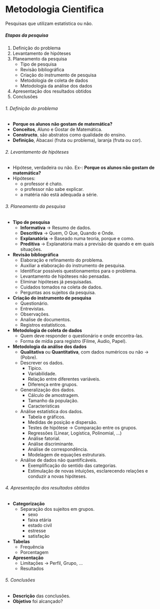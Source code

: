 # Metodologia Cientifica

Pesquisas que utilizam estatística ou não.

##### Etapas da pesquisa
1. Definição do problema
2. Levantamento de hipóteses
3. Planeamento da pesquisa
    * Tipo de pesquisa
    * Revisão bibliográfica
    * Criação do instrumento de pesquisa
    * Metodologia de coleta de dados
    * Metodologia da análise dos dados
4. Apresentação dos resultados obtidos
5. Conclusões

###### 1. Definição do problema
- **Porque os alunos não gostam de matemática?**
- **Conceitos**, Aluno e Gostar de Matemática.
- **Constructo**, são abstratos como qualidade do ensino.
- **Definição**, Abacaxi (fruta ou problema), laranja (fruta ou cor).

###### 2. Levantamento de hipóteses
- Hipótese, verdadeira ou não. Ex-: **Porque os alunos não gostam de matemática?**
- Hipóteses:
   - o professor é chato.
   - o professor não sabe explicar.
   - a matéria não está adequada a série.
###### 3. Planeamento da pesquisa
- **Tipo de pesquisa**
   * **Informativa** → Resumo de dados.
   * **Descritiva** → Quem, O Que, Quando e Onde.
   * **Explanatória** → Baseado numa teoria, porque e como.
   * **Preditiva** → Explanatória mais a previsão de quando e em quais situações. 
- **Revisão bibliográfica**
   * Elaboração e refinamento do problema.
   * Auxiliar a elaboração do instrumento de pesquisa.
   * Identificar possíveis questionamentos para o problema.
   * Levantamento de hipóteses não pensadas.
   * Eliminar hipóteses já pesquisadas.
   * Cuidados tomados na coleta de dados.
   * Perguntas aos sujeitos da pesquisa.
- **Criação do instrumento de pesquisa**
    * Questionário.
    * Entrevistas.
    * Observações.
    * Analise de documentos.
    * Registros estatísticos.
- **Metodologia de coleta de dados**
    * Quem deve responder o questionário e onde encontra-las.
    * Forma de mídia para registro (Filme, Audio, Papel).
- **Metodologia da análise dos dados**
    * **Qualitativa** ou **Quantitativa**, com dados numéricos ou não → (Pobre).
    * Descrever os dados.
        * Típico.
        * Variabilidade.
        * Relação entre diferentes variáveis.
        * Diferença entre grupos.
    * Generalização dos dados.
        * Cálculo de amostragem.
        * Tamanho da população.
        * Características
    * Análise estatística dos dados.
        * Tabela e gráficos.
        * Medidas de posição e dispersão.
        * Testes de hipótese → Comparação entre os grupos.
        * Regressões (Linear, Logística, Polinomial, ...)
        * Análise fatorial.
        * Análise discriminante.
        * Análise de correspondência.
        * Modelagem de equações estruturais.
    * Análise de dados não quantificáveis.
        * Exemplificação do sentido das categorias.
        * Estimulação de novas intuições, esclarecendo relações e conduzir a novas hipóteses.
      
###### 4. Apresentação dos resultados obtidos
- **Categorização**
    * Separação dos sujeitos em grupos.
      * sexo
      * faixa etária
      * estado civil
      * estresse
      * satisfação    
- **Tabelas**
    * Frequência
    * Porcentagem
- **Apresentação**
    * Limitações → Perfil, Grupo, ...
    * Resultados

###### 5. Conclusões
- **Descrição** das conclusões.
- **Objetivo** foi alcançado?
